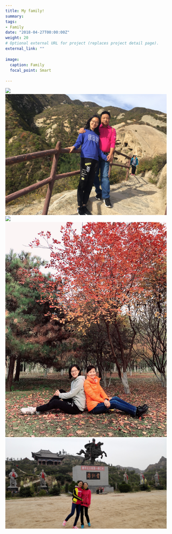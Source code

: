 ```yaml
---
title: My family! 
summary: 
tags:
- Family
date: "2018-04-27T00:00:00Z"
weight: 20
# Optional external URL for project (replaces project detail page).
external_link: ""

image:
  caption: Family
  focal_point: Smart

---
```

![](featured01.jpg)
![](featured02.jpg)
![](featured03.jpg)
![](featured04.jpg)
![](featured05.jpg)
